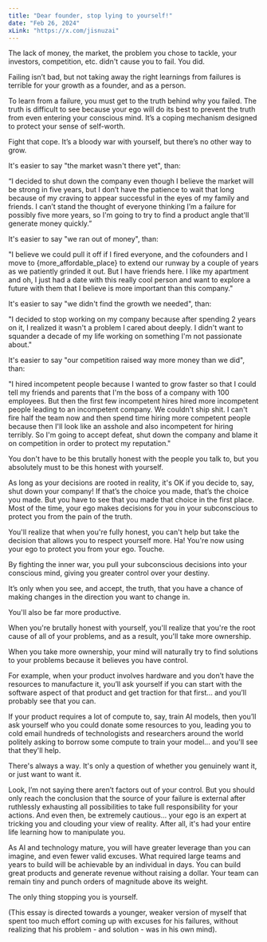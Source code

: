 ```yaml
---
title: "Dear founder, stop lying to yourself!"
date: "Feb 26, 2024"
xLink: "https://x.com/jisnuzai"
---
```


The lack of money, the market, the problem you chose to tackle, your investors, competition, etc. didn't cause you to fail. You did.

Failing isn’t bad, but not taking away the right learnings from failures is terrible for your growth as a founder, and as a person.

To learn from a failure, you must get to the truth behind why you failed. The truth is difficult to see because your ego will do its best to prevent the truth from even entering your conscious mind. It’s a coping mechanism designed to protect your sense of self-worth.

Fight that cope. It’s a bloody war with yourself, but there’s no other way to grow.

It's easier to say "the market wasn't there yet", than:

“I decided to shut down the company even though I believe the market will be strong in five years, but I don’t have the patience to wait that long because of my craving to appear successful in the eyes of my family and friends. I can’t stand the thought of everyone thinking I’m a failure for possibly five more years, so I'm going to try to find a product angle that'll generate money quickly.”

It's easier to say "we ran out of money", than:

"I believe we could pull it off if I fired everyone, and the cofounders and I move to {more_affordable_place} to extend our runway by a couple of years as we patiently grinded it out. But I have friends here. I like my apartment and oh, I just had a date with this really cool person and want to explore a future with them that I believe is more important than this company."

It's easier to say "we didn't find the growth we needed", than:

"I decided to stop working on my company because after spending 2 years on it, I realized it wasn't a problem I cared about deeply. I didn't want to squander a decade of my life working on something I'm not passionate about."

It's easier to say "our competition raised way more money than we did", than:

"I hired incompetent people because I wanted to grow faster so that I could tell my friends and parents that I'm the boss of a company with 100 employees. But then the first few incompetent hires hired more incompetent people leading to an incompetent company. We couldn't ship shit. I can't fire half the team now and then spend time hiring more competent people because then I'll look like an asshole and also incompetent for hiring terribly. So I'm going to accept defeat, shut down the company and blame it on competition in order to protect my reputation."

You don't have to be this brutally honest with the people you talk to, but you absolutely must to be this honest with yourself.

As long as your decisions are rooted in reality, it's OK if you decide to, say, shut down your company! If that’s the choice you made, that’s the choice you made. But you have to see that you made that choice in the first place. Most of the time, your ego makes decisions for you in your subconscious to protect you from the pain of the truth.

You'll realize that when you're fully honest, you can't help but take the decision that allows you to respect yourself more. Ha! You're now using your ego to protect you from your ego. Touche.

By fighting the inner war, you pull your subconscious decisions into your conscious mind, giving you greater control over your destiny.

It’s only when you see, and accept, the truth, that you have a chance of making changes in the direction you want to change in.

You'll also be far more productive.

When you're brutally honest with yourself, you'll realize that you're the root cause of all of your problems, and as a result, you'll take more ownership.

When you take more ownership, your mind will naturally try to find solutions to your problems because it believes you have control.

For example, when your product involves hardware and you don’t have the resources to manufacture it, you’ll ask yourself if you can start with the software aspect of that product and get traction for that first… and you’ll probably see that you can.

If your product requires a lot of compute to, say, train AI models, then you’ll ask yourself who you could donate some resources to you, leading you to cold email hundreds of technologists and researchers around the world politely asking to borrow some compute to train your model... and you'll see that they'll help.

There's always a way. It's only a question of whether you genuinely want it, or just want to want it.

Look, I’m not saying there aren’t factors out of your control. But you should only reach the conclusion that the source of your failure is external after ruthlessly exhausting all possibilities to take full responsibility for your actions. And even then, be extremely cautious... your ego is an expert at tricking you and clouding your view of reality. After all, it's had your entire life learning how to manipulate you.

As AI and technology mature, you will have greater leverage than you can imagine, and even fewer valid excuses. What required large teams and years to build will be achievable by an individual in days. You can build great products and generate revenue without raising a dollar. Your team can remain tiny and punch orders of magnitude above its weight.

The only thing stopping you is yourself.

(This essay is directed towards a younger, weaker version of myself that spent too much effort coming up with excuses for his failures, without realizing that his problem - and solution - was in his own mind).